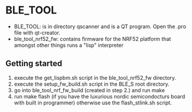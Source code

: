 
# BLE_TOOL

 * BLE_TOOL: is in directory qscanner and is a QT program. Open the .pro file with qt-creator.
 * ble_tool_nrf52_fw: contains firmware for the NRF52 platform that amongst other things runs a "lisp" interpreter

## Getting started

   1. execute the get_lispbm.sh script in the ble_tool_nrf52_fw directory.
   2. execute the setup_fw_build.sh script in the BLE_S root directory.
   3. go into ble_tool_nrf_fw_build (created in step 2.) and run make
   4. run make flash (if you have the luxurious nordic semicondocturs board with  built in programmer) otherwise use the flash_stlink.sh script.
   


